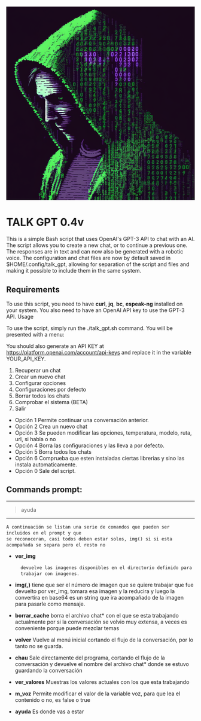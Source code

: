 ![Logo](./images/grid_0.png)

# TALK GPT 0.4v

This is a simple Bash script that uses OpenAI's GPT-3 API to chat with an AI. The script allows you to create a new chat, or to continue a previous one. The responses are in text and can now also be generated with a robotic voice.
The configuration and chat files are now by default saved in $HOME/.config/talk_gpt, allowing for separation of the script and files and making it possible to include them in the same system.


## Requirements

To use this script, you need to have **curl**, **jq**, **bc**, **espeak-ng** installed on your system. You also need to have an OpenAI API key to use the GPT-3 API.
Usage

To use the script, simply run the ./talk_gpt.sh command. You will be presented with a menu:

You should also generate an API KEY at https://platform.openai.com/account/api-keys and replace it in the variable YOUR_API_KEY.


1. Recuperar un chat 
2. Crear un nuevo chat
3. Configurar opciones
4. Configuraciones por defecto
5. Borrar todos los chats
6. Comprobar el sistema (BETA)
0. Salir

  *  Opción 1 Permite continuar una conversación anterior.
  *  Opción 2 Crea un nuevo chat
  *  Opción 3 Se pueden modificar las opciones, temperatura, modelo, ruta, url, si habla o no
  *  Opción 4 Borra las configuraciones y las lleva a por defecto.
  *  Opción 5 Borra todos los chats
  *  Opción 6 Comprueba que esten instaladas ciertas librerias y sino las instala automaticamente.
  *  Opción 0 Sale del script.


## Commands prompt:
---
> ayuda
---

~~~
A continuación se listan una serie de comandos que pueden ser incluidos en el prompt y que 
se reconoceran, casi todos deben estar solos, img() si si esta acompañada se separa pero el resto no
~~~
* **ver_img**

        devuelve las imagenes disponibles en el directorio definido para
        trabajar con imagenes.

* **img(<valor1>,<valor2>)**
        <valor1> tiene que ser el número de imagen que se quiere trabajar que fue
        devuelto por ver_img, tomara esa imagen y la reducira y luego la convertira en base64
        <valor2> es un string que ira acompañado de la imagen para pasarle como mensaje.

* **borrar_cache**
        borra el archivo chat* con el que se esta trabajando actualmente por si la conversación se volvio
        muy extensa, a veces es conveniente porque puede mezclar temas

* **volver**
        Vuelve al menú inicial cortando el flujo de la conversación, por lo tanto no se guarda.

* **chau**
        Sale directamente del programa, cortando el flujo de la conversación y devuelve el nombre del
        archivo chat* donde se estuvo guardando la conversación

* **ver_valores**
        Muestras los valores actuales con los que esta trabajando

* **m_voz**
        Permite modificar el valor de la variable voz, para que lea el contenido o no, es false o true

* **ayuda**
        Es donde vas a estar
